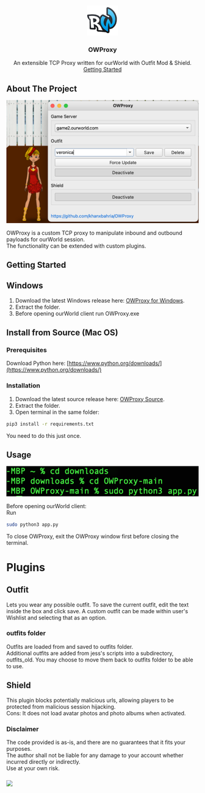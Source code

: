 <!-- PROJECT LOGO -->
<br />
<p align="center">
  <a href="https://github.com/khanxbahria/OWProxy">
    <img src="./gui/thumbnail.png" alt="Logo" width="80" height="80">
  </a>

  <h3 align="center">OWProxy</h3>

  <p align="center">
    An extensible TCP Proxy written for ourWorld with Outfit Mod & Shield.
    <br />
   <a href="#getting-started">Getting Started</a>




  </p>
</p>


<!-- ABOUT THE PROJECT -->
## About The Project

<img src="./images/Screenshot-Window.png" alt="OWProxy Screenshot" width="550">

OWProxy is a custom TCP proxy to manipulate inbound and outbound payloads for ourWorld session.  
The functionality can be extended with custom plugins.  


<!-- GETTING STARTED -->
## Getting Started

## Windows
1. Download the latest Windows release here: [OWProxy for Windows](./releases/latest/download/OWProxy_windows.zip).
2. Extract the folder.
3. Before opening ourWorld client run OWProxy.exe


## Install from Source (Mac OS)

### Prerequisites

Download Python here: [https://www.python.org/downloads/](https://www.python.org/downloads/)

### Installation

1. Download the latest source release here: [OWProxy Source](./releases/latest/download/OWProxy_source.zip).
2. Extract the folder.
3. Open terminal in the same folder:
  ```bash
  pip3 install -r requirements.txt
  ```
You need to do this just once.


<!-- USAGE EXAMPLES -->
## Usage

[![OWProxy Mac Usage][Screenshot-Mac-Usage]](https://github.com/khanxbahria/OWProxy)

Before opening ourWorld client:  
  Run
  ```bash 
  sudo python3 app.py
  ```  
To close OWProxy, exit the OWProxy window first before closing the terminal.

# Plugins

## Outfit

Lets you wear any possible outfit.
 To save the current outfit, edit the text inside the box and click save.
 A custom outfit can be made within user's Wishlist and selecting that as an option.
  ### outfits folder
  Outfits are loaded from and saved to outfits folder.  
  Additional outfits are added from jess's scripts into a subdirectory, outfits_old. You may choose to move them back to outfits folder to be able to use.
## Shield

This plugin blocks potentially malicious urls, allowing players to be protected from malicious session hijacking.  
Cons: It does not load avatar photos and photo albums when activated.


### Disclaimer

  The code provided is as-is, and there are no guarantees that it fits your purposes.  
  The author shall not be liable for any damage to your account whether incurred directly or indirectly.  
  Use at your own risk.  
  


###  

![](https://discord-md-badge.vercel.app/api/shield/593752934496337920)




<!-- MARKDOWN LINKS & IMAGES -->
<!-- https://www.markdownguide.org/basic-syntax/#reference-style-links -->
[Screenshot-Mac-Usage]: images/Screenshot-Mac-Usage.png

